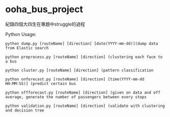 # ooha_bus_project
紀錄四個大四生在專題中struggle的過程

Python Usage:
```
python dump.py [routeName] [direction] [date(YYYY-mm-dd)](dump data from Elastic search
```
```
python preprocess.py [routeName] [direction] (clustering each face to a bus
```
```
python cluster.py [routeName] [direction] (pattern classification
```
```
python onforecast.py [routeName] [direction] [time(YYYY-mm-dd HH:MM:SS)] (predict certain bus
```

```
python offforecast.py [routeName] [direction] (given on data and off average, generate the number of passengers between every stops
```
```
python validation.py [routeName] [direction] (validate with clustering and decision tree
```
